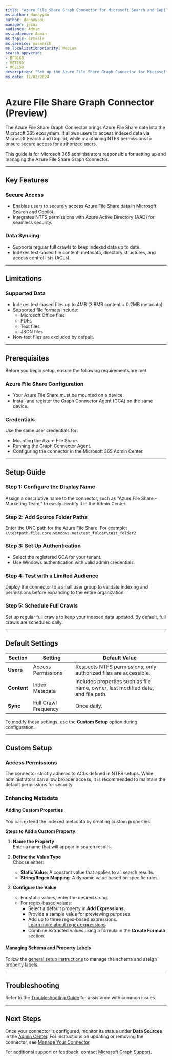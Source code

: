 ```yaml
---
title: "Azure File Share Graph Connector for Microsoft Search and Copilot"
ms.author: dannyyao
author: dannyyaou
manager: jecui
audience: Admin
ms.audience: Admin
ms.topic: article
ms.service: mssearch
ms.localizationpriority: Medium
search.appverid:
- BFB160
- MET150
- MOE150
description: "Set up the Azure File Share Graph Connector for Microsoft Search and Copilot"
ms.date: 12/02/2024
---
```


# Azure File Share Graph Connector (Preview)

The Azure File Share Graph Connector brings Azure File Share data into the Microsoft 365 ecosystem. It allows users to access indexed data via Microsoft Search and Copilot, while maintaining NTFS permissions to ensure secure access for authorized users.

This guide is for Microsoft 365 administrators responsible for setting up and managing the Azure File Share Graph Connector.

---

## Key Features

### Secure Access
- Enables users to securely access Azure File Share data in Microsoft Search and Copilot.
- Integrates NTFS permissions with Azure Active Directory (AAD) for seamless security.

### Data Syncing
- Supports regular full crawls to keep indexed data up to date.
- Indexes text-based file content, metadata, directory structures, and access control lists (ACLs).

---

## Limitations

### Supported Data
- Indexes text-based files up to 4MB (3.8MB content + 0.2MB metadata).
- Supported file formats include:
  - Microsoft Office files
  - PDFs
  - Text files
  - JSON files
- Non-text files are excluded by default.

---

## Prerequisites

Before you begin setup, ensure the following requirements are met:

### Azure File Share Configuration
- Your Azure File Share must be mounted on a device.
- Install and register the Graph Connector Agent (GCA) on the same device.

### Credentials
Use the same user credentials for:
- Mounting the Azure File Share.
- Running the Graph Connector Agent.
- Configuring the connector in the Microsoft 365 Admin Center.

---

## Setup Guide

### Step 1: Configure the Display Name
Assign a descriptive name to the connector, such as "Azure File Share - Marketing Team," to easily identify it in the Admin Center.

### Step 2: Add Source Folder Paths
Enter the UNC path for the Azure File Share. For example:  
`\\testpath.file.core.windows.net\test_folder\test_folder2`

### Step 3: Set Up Authentication
- Select the registered GCA for your tenant.
- Use Windows authentication with valid admin credentials.

### Step 4: Test with a Limited Audience
Deploy the connector to a small user group to validate indexing and permissions before expanding to the entire organization.

### Step 5: Schedule Full Crawls
Set up regular full crawls to keep your indexed data updated. By default, full crawls are scheduled daily.

---

## Default Settings

| Section   | Setting               | Default Value                                                     |
|-----------|-----------------------|-------------------------------------------------------------------|
| **Users** | Access Permissions    | Respects NTFS permissions; only authorized files are accessible. |
| **Content** | Index Metadata       | Includes properties such as file name, owner, last modified date, and file path. |
| **Sync**  | Full Crawl Frequency  | Once daily.                                                      |

To modify these settings, use the **Custom Setup** option during configuration.

---

## Custom Setup

### Access Permissions
The connector strictly adheres to ACLs defined in NTFS setups. While administrators can allow broader access, it is recommended to maintain the default permissions for security.

### Enhancing Metadata

#### Adding Custom Properties
You can extend the indexed metadata by creating custom properties.

**Steps to Add a Custom Property**:
1. **Name the Property**  
   Enter a name that will appear in search results.

2. **Define the Value Type**  
   Choose either:
   - **Static Value**: A constant value that applies to all search results.
   - **String/Regex Mapping**: A dynamic value based on specific rules.

3. **Configure the Value**  
   - For static values, enter the desired string.
   - For regex-based values:
     - Select a default property in **Add Expressions**.
     - Provide a sample value for previewing purposes.
     - Add up to three regex-based expressions.  
       [Learn more about regex expressions](/dotnet/standard/base-types/regular-expression-language-quick-reference).
     - Combine extracted values using a formula in the **Create Formula** section.

#### Managing Schema and Property Labels
Follow the [general setup instructions](./configure-connector.md) to manage the schema and assign property labels.

---

## Troubleshooting

Refer to the [Troubleshooting Guide](troubleshoot-azure-file-share-connector.md) for assistance with common issues.

---

## Next Steps

Once your connector is configured, monitor its status under **Data Sources** in the [Admin Center](https://admin.microsoft.com). For instructions on updating or removing the connector, see [Manage Your Connector](manage-connector.md).

For additional support or feedback, contact [Microsoft Graph Support](https://developer.microsoft.com/en-us/graph/support).
